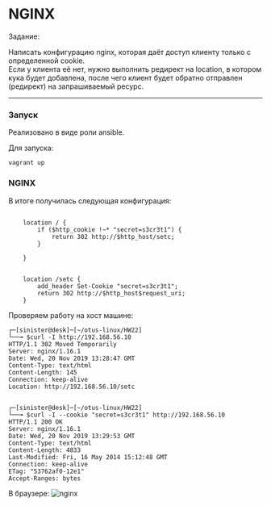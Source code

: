 # NGINX

Задание:  

Написать конфигурацию nginx, которая даёт доступ клиенту только с определенной cookie.  
Если у клиента её нет, нужно выполнить редирект на location, в котором кука будет добавлена, после чего клиент будет обратно отправлен (редирект) на запрашиваемый ресурс.

---

### Запуск

Реализовано в виде роли ansible.   

Для запуска: 

```console
vagrant up
```

### NGINX

В итоге получилась следующая конфигурация: 

```

    location / {
        if ($http_cookie !~* "secret=s3cr3t1") {
            return 302 http://$http_host/setc;
        }

    }
        

    location /setc {
        add_header Set-Cookie "secret=s3cr3t1";
        return 302 http://$http_host$request_uri;
    }

```

Проверяем работу на хост машине:  


```console
┌─[sinister@desk]─[~/otus-linux/HW22]
└──╼ $curl -I http://192.168.56.10
HTTP/1.1 302 Moved Temporarily
Server: nginx/1.16.1
Date: Wed, 20 Nov 2019 13:28:47 GMT
Content-Type: text/html
Content-Length: 145
Connection: keep-alive
Location: http://192.168.56.10/setc


┌─[sinister@desk]─[~/otus-linux/HW22]
└──╼ $curl -I --cookie "secret=s3cr3t1" http://192.168.56.10
HTTP/1.1 200 OK
Server: nginx/1.16.1
Date: Wed, 20 Nov 2019 13:29:53 GMT
Content-Type: text/html
Content-Length: 4833
Last-Modified: Fri, 16 May 2014 15:12:48 GMT
Connection: keep-alive
ETag: "53762af0-12e1"
Accept-Ranges: bytes

```

В браузере: 
![nginx](https://github.com/sinist3rr/otus-linux/blob/master/HW22/images/nginx1.png)

